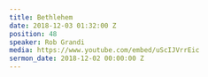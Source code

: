 ```yaml
---
title: Bethlehem
date: 2018-12-03 01:32:00 Z
position: 48
speaker: Rob Grandi
media: https://www.youtube.com/embed/uScIJVrrEic
sermon_date: 2018-12-02 00:00:00 Z
---
```


